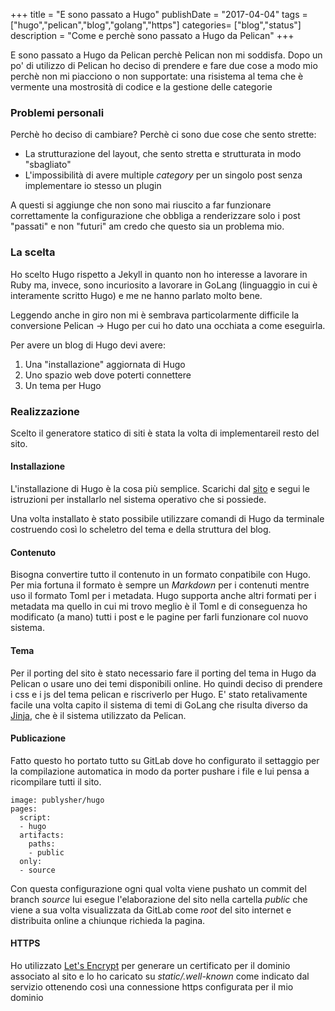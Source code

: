 +++
title = "E sono passato a Hugo"
publishDate = "2017-04-04"
tags = ["hugo","pelican","blog","golang","https"]
categories= ["blog","status"]
description = "Come e perchè sono passato a Hugo da Pelican"
+++

E sono passato a Hugo da Pelican perchè Pelican non mi soddisfa.
Dopo un po' di utilizzo di Pelican ho deciso di prendere e fare due cose a modo mio perchè non mi piacciono o non supportate: una risistema al tema che è vermente una mostrosità di codice e la gestione delle categorie

<!-- more -->

### Problemi personali
Perchè ho deciso di cambiare? Perchè ci sono due cose che sento strette:

 - La strutturazione del layout, che sento stretta e strutturata in modo "sbagliato"
 - L'impossibilità di avere multiple _category_ per un singolo post senza implementare io stesso un plugin

A questi si aggiunge che non sono mai riuscito a far funzionare correttamente la configurazione che obbliga a renderizzare solo i post "passati" e non "futuri" am credo che questo sia un problema mio.

### La scelta
Ho scelto Hugo rispetto a Jekyll in quanto non ho interesse a lavorare in Ruby ma, invece, sono incuriosito a lavorare in GoLang (linguaggio in cui è interamente scritto Hugo) e me ne hanno parlato molto bene.

Leggendo anche in giro non mi è sembrava particolarmente difficile la conversione Pelican -> Hugo per cui ho dato una occhiata a come eseguirla.

Per avere un blog di Hugo devi avere:

  1. Una "installazione" aggiornata di Hugo
  2. Uno spazio web dove poterti connettere
  3. Un tema per Hugo

### Realizzazione

Scelto il generatore statico di siti è stata la volta di implementareil resto del sito.

#### Installazione

L'installazione di Hugo è la cosa più semplice. Scarichi dal [sito](https://gohugo.io/) e segui le istruzioni per installarlo nel sistema operativo che si possiede.

Una volta installato è stato possibile utilizzare comandi di Hugo da terminale costruendo così lo scheletro del tema e della struttura del blog.


#### Contenuto

Bisogna convertire tutto il contenuto in un formato conpatibile con Hugo. Per mia fortuna il formato è sempre un _Markdown_ per i contenuti mentre uso il formato Toml per i metadata. Hugo supporta anche altri formati per i metadata ma quello in cui mi trovo meglio è il Toml e di conseguenza ho modificato (a mano) tutti i post e le pagine per farli funzionare col nuovo sistema.


#### Tema
Per il porting del sito è stato necessario fare il porting del tema in Hugo da Pelican o usare uno dei temi disponibili online.
Ho quindi deciso di prendere i css e i js del tema pelican e riscriverlo per Hugo. E' stato retalivamente facile una volta capito il sistema di temi di GoLang che risulta diverso da [Jinja](http://jinja.pocoo.org/), che è il sistema utilizzato da Pelican.

#### Publicazione
Fatto questo ho portato tutto su GitLab dove ho configurato il settaggio per la compilazione automatica in modo da porter pushare i file e lui pensa a ricompilare tutti il sito.

    image: publysher/hugo
    pages:
      script:
      - hugo
      artifacts:
        paths:
        - public
      only:
      - source

Con questa configurazione ogni qual volta viene pushato un commit del branch _source_ lui esegue l'elaborazione del sito nella cartella _public_ che viene a sua volta visualizzata da GitLab come _root_ del sito internet e distribuita online a chiunque richieda la pagina.

#### HTTPS
Ho utilizzato [Let's Encrypt](https://letsencrypt.org/) per generare un certificato per il dominio associato al sito e lo ho caricato su _static/.well-known_ come indicato dal servizio ottenendo così una connessione https configurata per il mio dominio
